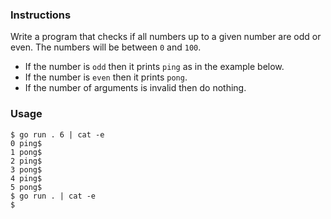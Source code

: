 ### Instructions

Write a program that checks if all numbers up to a given number are odd or even.
The numbers will be between `0` and `100`.

- If the number is `odd` then it prints `ping` as in the example below.
- If the number is `even` then it prints `pong`.
- If the number of arguments is invalid then do nothing.

### Usage

```console
$ go run . 6 | cat -e
0 ping$
1 pong$
2 ping$
3 pong$
4 ping$
5 pong$
$ go run . | cat -e
$
```
